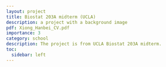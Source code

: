 ```yaml
---
layout: project
title: Biostat 203A midterm (UCLA)
description: a project with a background image
pdf: Xiong_Hanbei_CV.pdf
importance: 3
category: school
description: The project is from UCLA Biostat 203A midterm.
toc:
  sidebar: left
---
```


